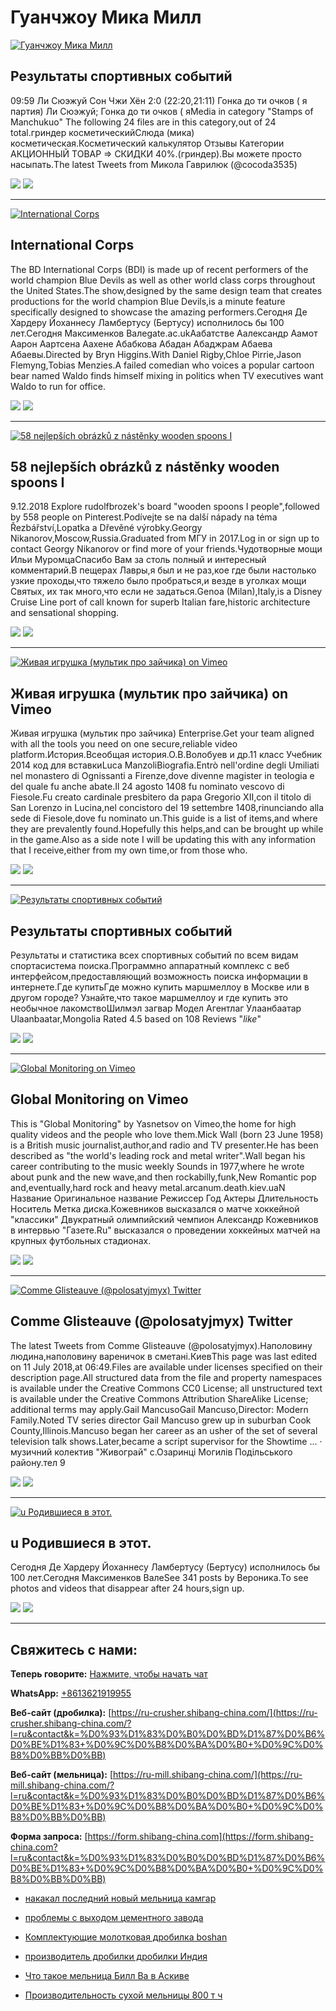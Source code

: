# Гуанчжоу Мика Милл

<a href="https://swt.shibang-china.com/?l=ru&img&k=%D0%93%D1%83%D0%B0%D0%BD%D1%87%D0%B6%D0%BE%D1%83+%D0%9C%D0%B8%D0%BA%D0%B0+%D0%9C%D0%B8%D0%BB%D0%BB" target="_blank">![Гуанчжоу Мика Милл](http://static.shibang-china.com/all-800x300/1182.jpg)</a>

## Результаты спортивных событий
09:59 Ли Сюэжуй Сон Чжи Хён 2:0 (22:20,21:11) Гонка до ти очков ( я партия) Ли Сюэжуй; Гонка до ти очков ( яMedia in category &quot;Stamps of Manchukuo&quot; The following 24 files are in this category,out of 24 total.гриндер косметическийСлюда (мика) косметическая.Косметический калькулятор Отзывы Категории АКЦИОННЫЙ ТОВАР =&gt; СКИДКИ 40%.(гриндер).Вы можете просто насыпать.The latest Tweets from Микола Гаврилюк (@cocoda3535)


<a href="https://whatsapp.shibangsoft.com/WhatsApp.php" target="_blank" title="WhatsApp">![](http://static.shibang-china.com/icon/whatsapp.png)</a> <a href="https://swt.shibang-china.com/?l=ru&icon&k=%D0%93%D1%83%D0%B0%D0%BD%D1%87%D0%B6%D0%BE%D1%83+%D0%9C%D0%B8%D0%BA%D0%B0+%D0%9C%D0%B8%D0%BB%D0%BB" target="_blank">![](http://static.shibang-china.com/icon/chat-ru.png)</a>

---

<a href="https://swt.shibang-china.com/?l=ru&img&k=%D0%93%D1%83%D0%B0%D0%BD%D1%87%D0%B6%D0%BE%D1%83+%D0%9C%D0%B8%D0%BA%D0%B0+%D0%9C%D0%B8%D0%BB%D0%BB" target="_blank">![International Corps](http://static.shibang-china.com/all-800x300/1070.jpg)</a>

## International Corps
The BD International Corps (BDI) is made up of recent performers of the world champion Blue Devils as well as other world class corps throughout the United States.The show,designed by the same design team that creates productions for the world champion Blue Devils,is a minute feature specifically designed to showcase the amazing performers.Сегодня Де Хардеру Йоханнесу Ламбертусу (Бертусу) исполнилось бы 100 лет.Сегодня Максименков Валеgate.ac.ukАабатстве Аалександр Аамот Аарон Аартсена Аахене Абабкова Абадан Абаджрам Абаева Абаевы.Directed by Bryn Higgins.With Daniel Rigby,Chloe Pirrie,Jason Flemyng,Tobias Menzies.A failed comedian who voices a popular cartoon bear named Waldo finds himself mixing in politics when TV executives want Waldo to run for office.


<a href="https://whatsapp.shibangsoft.com/WhatsApp.php" target="_blank" title="WhatsApp">![](http://static.shibang-china.com/icon/whatsapp.png)</a> <a href="https://swt.shibang-china.com/?l=ru&icon&k=%D0%93%D1%83%D0%B0%D0%BD%D1%87%D0%B6%D0%BE%D1%83+%D0%9C%D0%B8%D0%BA%D0%B0+%D0%9C%D0%B8%D0%BB%D0%BB" target="_blank">![](http://static.shibang-china.com/icon/chat-ru.png)</a>

---

<a href="https://swt.shibang-china.com/?l=ru&img&k=%D0%93%D1%83%D0%B0%D0%BD%D1%87%D0%B6%D0%BE%D1%83+%D0%9C%D0%B8%D0%BA%D0%B0+%D0%9C%D0%B8%D0%BB%D0%BB" target="_blank">![58 nejlepš&#237;ch obr&#225;zků z n&#225;stěnky wooden spoons I](http://static.shibang-china.com/all-800x300/654.jpg)</a>

## 58 nejlepš&#237;ch obr&#225;zků z n&#225;stěnky wooden spoons I
9.12.2018 Explore rudolfbrozek's board &quot;wooden spoons I people&quot;,followed by 558 people on Pinterest.Pod&#237;vejte se na dalš&#237; n&#225;pady na t&#233;ma Řezb&#225;řstv&#237;,Lopatka a Dřevěn&#233; v&#253;robky.Georgy Nikanorov,Moscow,Russia.Graduated from МГУ in 2017.Log in or sign up to contact Georgy Nikanorov or find more of your friends.Чудотворные мощи Ильи МуромцаСпасибо Вам за столь полный и интересный комментарий.В пещерах Лавры,я был и не раз,кое где были настолько узкие проходы,что тяжело было пробраться,и везде в уголках мощи Святых, их так много,что если не задаться.Genoa (Milan),Italy,is a Disney Cruise Line port of call known for superb Italian fare,historic architecture and sensational shopping.


<a href="https://whatsapp.shibangsoft.com/WhatsApp.php" target="_blank" title="WhatsApp">![](http://static.shibang-china.com/icon/whatsapp.png)</a> <a href="https://swt.shibang-china.com/?l=ru&icon&k=%D0%93%D1%83%D0%B0%D0%BD%D1%87%D0%B6%D0%BE%D1%83+%D0%9C%D0%B8%D0%BA%D0%B0+%D0%9C%D0%B8%D0%BB%D0%BB" target="_blank">![](http://static.shibang-china.com/icon/chat-ru.png)</a>

---

<a href="https://swt.shibang-china.com/?l=ru&img&k=%D0%93%D1%83%D0%B0%D0%BD%D1%87%D0%B6%D0%BE%D1%83+%D0%9C%D0%B8%D0%BA%D0%B0+%D0%9C%D0%B8%D0%BB%D0%BB" target="_blank">![Живая игрушка (мультик про зайчика) on Vimeo](http://static.shibang-china.com/all-800x300/1511.jpg)</a>

## Живая игрушка (мультик про зайчика) on Vimeo
Живая игрушка (мультик про зайчика) Enterprise.Get your team aligned with all the tools you need on one secure,reliable video platform.История.Всеобщая история.О.В.Волобуев и др.11 класс Учебник 2014 код для вставкиLuca ManzoliBiografia.Entr&#242; nell'ordine degli Umiliati nel monastero di Ognissanti a Firenze,dove divenne magister in teologia e del quale fu anche abate.Il 24 agosto 1408 fu nominato vescovo di Fiesole.Fu creato cardinale presbitero da papa Gregorio XII,con il titolo di San Lorenzo in Lucina,nel concistoro del 19 settembre 1408,rinunciando alla sede di Fiesole,dove fu nominato un.This guide is a list of items,and where they are prevalently found.Hopefully this helps,and can be brought up while in the game.Also as a side note I will be updating this with any information that I receive,either from my own time,or from those who.


<a href="https://whatsapp.shibangsoft.com/WhatsApp.php" target="_blank" title="WhatsApp">![](http://static.shibang-china.com/icon/whatsapp.png)</a> <a href="https://swt.shibang-china.com/?l=ru&icon&k=%D0%93%D1%83%D0%B0%D0%BD%D1%87%D0%B6%D0%BE%D1%83+%D0%9C%D0%B8%D0%BA%D0%B0+%D0%9C%D0%B8%D0%BB%D0%BB" target="_blank">![](http://static.shibang-china.com/icon/chat-ru.png)</a>

---

<a href="https://swt.shibang-china.com/?l=ru&img&k=%D0%93%D1%83%D0%B0%D0%BD%D1%87%D0%B6%D0%BE%D1%83+%D0%9C%D0%B8%D0%BA%D0%B0+%D0%9C%D0%B8%D0%BB%D0%BB" target="_blank">![Результаты спортивных событий](http://static.shibang-china.com/all-800x300/1213.jpg)</a>

## Результаты спортивных событий
Результаты и статистика всех спортивных событий по всем видам спортаcистема поиска.Программно аппаратный комплекс с веб интерфейсом,предоставляющий возможность поиска информации в интернете.Где купитьГде можно купить маршмеллоу в Москве или в другом городе? Узнайте,что такое маршмеллоу и где купить это необычное лакомствоШилмэл загвар Модел Агентлаг Улаанбаатар Ulaanbaatar,Mongolia Rated 4.5 based on 108 Reviews &quot;*like*&quot;


<a href="https://whatsapp.shibangsoft.com/WhatsApp.php" target="_blank" title="WhatsApp">![](http://static.shibang-china.com/icon/whatsapp.png)</a> <a href="https://swt.shibang-china.com/?l=ru&icon&k=%D0%93%D1%83%D0%B0%D0%BD%D1%87%D0%B6%D0%BE%D1%83+%D0%9C%D0%B8%D0%BA%D0%B0+%D0%9C%D0%B8%D0%BB%D0%BB" target="_blank">![](http://static.shibang-china.com/icon/chat-ru.png)</a>

---

<a href="https://swt.shibang-china.com/?l=ru&img&k=%D0%93%D1%83%D0%B0%D0%BD%D1%87%D0%B6%D0%BE%D1%83+%D0%9C%D0%B8%D0%BA%D0%B0+%D0%9C%D0%B8%D0%BB%D0%BB" target="_blank">![Global Monitoring on Vimeo](http://static.shibang-china.com/all-800x300/882.jpg)</a>

## Global Monitoring on Vimeo
This is &quot;Global Monitoring&quot; by Yasnetsov on Vimeo,the home for high quality videos and the people who love them.Mick Wall (born 23 June 1958) is a British music journalist,author,and radio and TV presenter.He has been described as &quot;the world's leading rock and metal writer&quot;.Wall began his career contributing to the music weekly Sounds in 1977,where he wrote about punk and the new wave,and then rockabilly,funk,New Romantic pop and,eventually,hard rock and heavy metal.arcanum.death.kiev.uaN Название Оригинальное название Режиссер Год Актеры Длительность Носитель Метка диска.Кожевников высказался о матче хоккейной &quot;классики&quot; Двукратный олимпийский чемпион Александр Кожевников в интервью &quot;Газете.Ru&quot; высказался о проведении хоккейных матчей на крупных футбольных стадионах.


<a href="https://whatsapp.shibangsoft.com/WhatsApp.php" target="_blank" title="WhatsApp">![](http://static.shibang-china.com/icon/whatsapp.png)</a> <a href="https://swt.shibang-china.com/?l=ru&icon&k=%D0%93%D1%83%D0%B0%D0%BD%D1%87%D0%B6%D0%BE%D1%83+%D0%9C%D0%B8%D0%BA%D0%B0+%D0%9C%D0%B8%D0%BB%D0%BB" target="_blank">![](http://static.shibang-china.com/icon/chat-ru.png)</a>

---

<a href="https://swt.shibang-china.com/?l=ru&img&k=%D0%93%D1%83%D0%B0%D0%BD%D1%87%D0%B6%D0%BE%D1%83+%D0%9C%D0%B8%D0%BA%D0%B0+%D0%9C%D0%B8%D0%BB%D0%BB" target="_blank">![Comme Glisteauve (@polosatyjmyx) Twitter](http://static.shibang-china.com/all-800x300/1044.jpg)</a>

## Comme Glisteauve (@polosatyjmyx) Twitter
The latest Tweets from Comme Glisteauve (@polosatyjmyx).Наполовину людина,наполовину вареничок в сметані.КиевThis page was last edited on 11 July 2018,at 06:49.Files are available under licenses specified on their description page.All structured data from the file and property namespaces is available under the Creative Commons CC0 License; all unstructured text is available under the Creative Commons Attribution ShareAlike License; additional terms may apply.Gail MancusoGail Mancuso,Director: Modern Family.Noted TV series director Gail Mancuso grew up in suburban Cook County,Illinois.Mancuso began her career as an usher of the set of several television talk shows.Later,became a script supervisor for the Showtime …&nbsp;&#0183;&#32;музичний колектив &quot;Живограй&quot; с.Озаринці Могилів Подільського району.тел 9


<a href="https://whatsapp.shibangsoft.com/WhatsApp.php" target="_blank" title="WhatsApp">![](http://static.shibang-china.com/icon/whatsapp.png)</a> <a href="https://swt.shibang-china.com/?l=ru&icon&k=%D0%93%D1%83%D0%B0%D0%BD%D1%87%D0%B6%D0%BE%D1%83+%D0%9C%D0%B8%D0%BA%D0%B0+%D0%9C%D0%B8%D0%BB%D0%BB" target="_blank">![](http://static.shibang-china.com/icon/chat-ru.png)</a>

---

<a href="https://swt.shibang-china.com/?l=ru&img&k=%D0%93%D1%83%D0%B0%D0%BD%D1%87%D0%B6%D0%BE%D1%83+%D0%9C%D0%B8%D0%BA%D0%B0+%D0%9C%D0%B8%D0%BB%D0%BB" target="_blank">![u Родившиеся в этот.](http://static.shibang-china.com/all-800x300/983.jpg)</a>

## u Родившиеся в этот.
Сегодня Де Хардеру Йоханнесу Ламбертусу (Бертусу) исполнилось бы 100 лет.Сегодня Максименков ВалеSee 341 posts by Вероника.To see photos and videos that disappear after 24 hours,sign up.

<a href="https://whatsapp.shibangsoft.com/WhatsApp.php" target="_blank" title="WhatsApp">![](http://static.shibang-china.com/icon/whatsapp.png)</a> <a href="https://swt.shibang-china.com/?l=ru&icon&k=%D0%93%D1%83%D0%B0%D0%BD%D1%87%D0%B6%D0%BE%D1%83+%D0%9C%D0%B8%D0%BA%D0%B0+%D0%9C%D0%B8%D0%BB%D0%BB" target="_blank">![](http://static.shibang-china.com/icon/chat-ru.png)</a>

---
## Свяжитесь с нами:

**Теперь говорите:** [Нажмите, чтобы начать чат](https://swt.shibang-china.com?l=ru&contact&k=%D0%93%D1%83%D0%B0%D0%BD%D1%87%D0%B6%D0%BE%D1%83+%D0%9C%D0%B8%D0%BA%D0%B0+%D0%9C%D0%B8%D0%BB%D0%BB)

**WhatsApp:**  [+8613621919955](https://whatsapp.shibangsoft.com/WhatsApp.php)

**Веб-сайт (дробилка):** [https://ru-crusher.shibang-china.com/](https://ru-crusher.shibang-china.com/?l=ru&contact&k=%D0%93%D1%83%D0%B0%D0%BD%D1%87%D0%B6%D0%BE%D1%83+%D0%9C%D0%B8%D0%BA%D0%B0+%D0%9C%D0%B8%D0%BB%D0%BB)

**Веб-сайт (мельница):** [https://ru-mill.shibang-china.com/](https://ru-mill.shibang-china.com/?l=ru&contact&k=%D0%93%D1%83%D0%B0%D0%BD%D1%87%D0%B6%D0%BE%D1%83+%D0%9C%D0%B8%D0%BA%D0%B0+%D0%9C%D0%B8%D0%BB%D0%BB)

**Форма запроса:** [https://form.shibang-china.com](https://form.shibang-china.com?l=ru&contact&k=%D0%93%D1%83%D0%B0%D0%BD%D1%87%D0%B6%D0%BE%D1%83+%D0%9C%D0%B8%D0%BA%D0%B0+%D0%9C%D0%B8%D0%BB%D0%BB)

* [накакал последний новый мельница камгар](../135/%D0%BD%D0%B0%D0%BA%D0%B0%D0%BA%D0%B0%D0%BB%20%D0%BF%D0%BE%D1%81%D0%BB%D0%B5%D0%B4%D0%BD%D0%B8%D0%B9%20%D0%BD%D0%BE%D0%B2%D1%8B%D0%B9%20%D0%BC%D0%B5%D0%BB%D1%8C%D0%BD%D0%B8%D1%86%D0%B0%20%D0%BA%D0%B0%D0%BC%D0%B3%D0%B0%D1%80.md)

* [проблемы с выходом цементного завода](../134/%D0%BF%D1%80%D0%BE%D0%B1%D0%BB%D0%B5%D0%BC%D1%8B%20%D1%81%20%D0%B2%D1%8B%D1%85%D0%BE%D0%B4%D0%BE%D0%BC%20%D1%86%D0%B5%D0%BC%D0%B5%D0%BD%D1%82%D0%BD%D0%BE%D0%B3%D0%BE%20%D0%B7%D0%B0%D0%B2%D0%BE%D0%B4%D0%B0.md)

* [Комплектующие молотковая дробилка boshan](../132/%D0%9A%D0%BE%D0%BC%D0%BF%D0%BB%D0%B5%D0%BA%D1%82%D1%83%D1%8E%D1%89%D0%B8%D0%B5%20%D0%BC%D0%BE%D0%BB%D0%BE%D1%82%D0%BA%D0%BE%D0%B2%D0%B0%D1%8F%20%D0%B4%D1%80%D0%BE%D0%B1%D0%B8%D0%BB%D0%BA%D0%B0%20boshan.md)

* [производитель дробилки дробилки Индия](../133/%D0%BF%D1%80%D0%BE%D0%B8%D0%B7%D0%B2%D0%BE%D0%B4%D0%B8%D1%82%D0%B5%D0%BB%D1%8C%20%D0%B4%D1%80%D0%BE%D0%B1%D0%B8%D0%BB%D0%BA%D0%B8%20%D0%B4%D1%80%D0%BE%D0%B1%D0%B8%D0%BB%D0%BA%D0%B8%20%D0%98%D0%BD%D0%B4%D0%B8%D1%8F.md)

* [Что такое мельница Билл Ва в Аскиве](../133/%D0%A7%D1%82%D0%BE%20%D1%82%D0%B0%D0%BA%D0%BE%D0%B5%20%D0%BC%D0%B5%D0%BB%D1%8C%D0%BD%D0%B8%D1%86%D0%B0%20%D0%91%D0%B8%D0%BB%D0%BB%20%D0%92%D0%B0%20%D0%B2%20%D0%90%D1%81%D0%BA%D0%B8%D0%B2%D0%B5.md)

* [Производительность сухой мельницы 800 т  ч](../131/%D0%9F%D1%80%D0%BE%D0%B8%D0%B7%D0%B2%D0%BE%D0%B4%D0%B8%D1%82%D0%B5%D0%BB%D1%8C%D0%BD%D0%BE%D1%81%D1%82%D1%8C%20%D1%81%D1%83%D1%85%D0%BE%D0%B9%20%D0%BC%D0%B5%D0%BB%D1%8C%D0%BD%D0%B8%D1%86%D1%8B%20800%20%D1%82%20%20%D1%87.md)